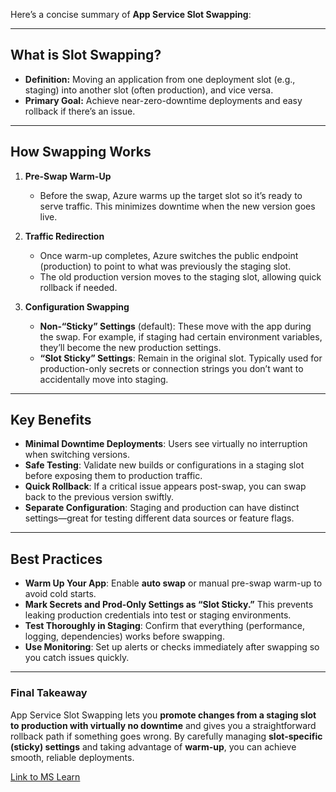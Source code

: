 Here’s a concise summary of **App Service Slot Swapping**:

---

## What is Slot Swapping?
- **Definition:** Moving an application from one deployment slot (e.g., staging) into another slot (often production), and vice versa.  
- **Primary Goal:** Achieve near-zero-downtime deployments and easy rollback if there’s an issue.

---

## How Swapping Works

1. **Pre-Swap Warm-Up**  
   - Before the swap, Azure warms up the target slot so it’s ready to serve traffic. This minimizes downtime when the new version goes live.

2. **Traffic Redirection**  
   - Once warm-up completes, Azure switches the public endpoint (production) to point to what was previously the staging slot.  
   - The old production version moves to the staging slot, allowing quick rollback if needed.

3. **Configuration Swapping**  
   - **Non-“Sticky” Settings** (default): These move with the app during the swap. For example, if staging had certain environment variables, they’ll become the new production settings.  
   - **“Slot Sticky” Settings**: Remain in the original slot. Typically used for production-only secrets or connection strings you don’t want to accidentally move into staging.

---

## Key Benefits

- **Minimal Downtime Deployments**: Users see virtually no interruption when switching versions.  
- **Safe Testing**: Validate new builds or configurations in a staging slot before exposing them to production traffic.  
- **Quick Rollback**: If a critical issue appears post-swap, you can swap back to the previous version swiftly.  
- **Separate Configuration**: Staging and production can have distinct settings—great for testing different data sources or feature flags.

---

## Best Practices

- **Warm Up Your App**: Enable **auto swap** or manual pre-swap warm-up to avoid cold starts.  
- **Mark Secrets and Prod-Only Settings as “Slot Sticky.”** This prevents leaking production credentials into test or staging environments.  
- **Test Thoroughly in Staging**: Confirm that everything (performance, logging, dependencies) works before swapping.  
- **Use Monitoring**: Set up alerts or checks immediately after swapping so you catch issues quickly.

---

### Final Takeaway
App Service Slot Swapping lets you **promote changes from a staging slot to production with virtually no downtime** and gives you a straightforward rollback path if something goes wrong. By carefully managing **slot-specific (sticky) settings** and taking advantage of **warm-up**, you can achieve smooth, reliable deployments.


[Link to MS Learn](https://learn.microsoft.com/en-us/training/modules/understand-app-service-deployment-slots/3-app-service-slot-swapping)